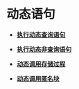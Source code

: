 # 动态语句<a name="ZH-CN_TOPIC_0245374614"></a>

-   **[执行动态查询语句](执行动态查询语句.md)**  

-   **[执行动态非查询语句](执行动态非查询语句.md)**  

-   **[动态调用存储过程](动态调用存储过程.md)**  

-   **[动态调用匿名块](动态调用匿名块.md)**  


